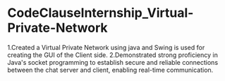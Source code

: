 # CodeClauseInternship_Virtual-Private-Network
1.Created a Virtual Private Network using java and Swing is used for creating the GUI of the Client side.
2.Demonstrated strong proficiency in Java's socket programming to establish secure and reliable connections between the chat server and client, enabling real-time communication.
